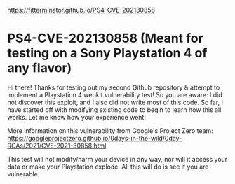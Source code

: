 https://fitterminator.github.io/PS4-CVE-202130858
# PS4-CVE-202130858 (Meant for testing on a Sony Playstation 4 of any flavor)

Hi there! Thanks for testing out my second Github repository & attempt to implement a Playstation 4 webkit vulnerability test! So you are aware: I did not discover this exploit, and I also did not write most of this code. So far, I have started off with modifying existing code to begin to learn how this all works. Let me know how your experience went!

More information on this vulnerability from Google's Project Zero team: https://googleprojectzero.github.io/0days-in-the-wild/0day-RCAs/2021/CVE-2021-30858.html

This test will not modify/harm your device in any way, nor will it access your data or make your Playstation explode. All this will do is see if you are vulnerable.
